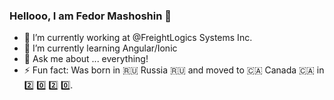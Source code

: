 ### Hellooo, I am Fedor Mashoshin 👋


- 🔭 I’m currently working at @FreightLogics Systems Inc.
- 🌱 I’m currently learning Angular/Ionic
- 💬 Ask me about ... everything!
- ⚡ Fun fact: Was born in 🇷🇺 Russia 🇷🇺 and moved to 🇨🇦 Canada 🇨🇦 in 2️⃣ 0️⃣ 2️⃣ 0️⃣.

